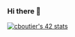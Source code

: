 ### Hi there 👋

[![cboutier's 42 stats](https://badge42.vercel.app/api/v2/stats/cl1f9y1k8000609jsc4a29jay?cursusId=21)](https://github.com/JaeSeoKim/badge42)
<!--
**christie-b/christie-b** is a ✨ _special_ ✨ repository because its `README.md` (this file) appears on your GitHub profile.

Here are some ideas to get you started:

- 🔭 I’m currently working on ...
- 🌱 I’m currently learning ...
- 👯 I’m looking to collaborate on ...
- 🤔 I’m looking for help with ...
- 💬 Ask me about ...
- 📫 How to reach me: ...
- 😄 Pronouns: ...
- ⚡ Fun fact: ...
-->
